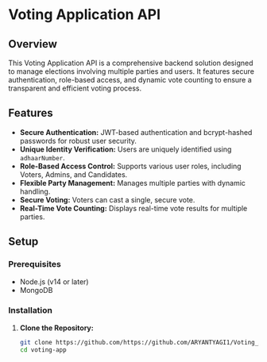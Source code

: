 # Voting Application API

## Overview

This Voting Application API is a comprehensive backend solution designed to manage elections involving multiple parties and users. It features secure authentication, role-based access, and dynamic vote counting to ensure a transparent and efficient voting process.

## Features

- **Secure Authentication:** JWT-based authentication and bcrypt-hashed passwords for robust user security.
- **Unique Identity Verification:** Users are uniquely identified using `adhaarNumber`.
- **Role-Based Access Control:** Supports various user roles, including Voters, Admins, and Candidates.
- **Flexible Party Management:** Manages multiple parties with dynamic handling.
- **Secure Voting:** Voters can cast a single, secure vote.
- **Real-Time Vote Counting:** Displays real-time vote results for multiple parties.

## Setup

### Prerequisites

- Node.js (v14 or later)
- MongoDB

### Installation

1. **Clone the Repository:**
   ```bash
   git clone https://github.com/https://github.com/ARYANTYAGI1/Voting_App/voting-app.git
   cd voting-app